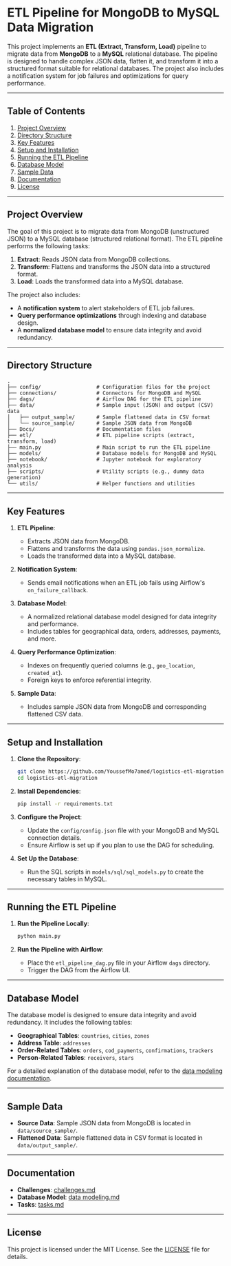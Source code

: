 # **ETL Pipeline for MongoDB to MySQL Data Migration**

This project implements an **ETL (Extract, Transform, Load)** pipeline to migrate data from **MongoDB** to a **MySQL** relational database. The pipeline is designed to handle complex JSON data, flatten it, and transform it into a structured format suitable for relational databases. The project also includes a notification system for job failures and optimizations for query performance.

---

## **Table of Contents**

1. [Project Overview](#project-overview)
2. [Directory Structure](#directory-structure)
3. [Key Features](#key-features)
4. [Setup and Installation](#setup-and-installation)
5. [Running the ETL Pipeline](#running-the-etl-pipeline)
6. [Database Model](#database-model)
7. [Sample Data](#sample-data)
8. [Documentation](#documentation)
9. [License](#license)

---

## **Project Overview**

The goal of this project is to migrate data from MongoDB (unstructured JSON) to a MySQL database (structured relational format). The ETL pipeline performs the following tasks:

1. **Extract**: Reads JSON data from MongoDB collections.
2. **Transform**: Flattens and transforms the JSON data into a structured format.
3. **Load**: Loads the transformed data into a MySQL database.

The project also includes:

- A **notification system** to alert stakeholders of ETL job failures.
- **Query performance optimizations** through indexing and database design.
- A **normalized database model** to ensure data integrity and avoid redundancy.

---

## **Directory Structure**

```
.
├── config/                  # Configuration files for the project
├── connections/             # Connectors for MongoDB and MySQL
├── dags/                    # Airflow DAG for the ETL pipeline
├── data/                    # Sample input (JSON) and output (CSV) data
│   ├── output_sample/       # Sample flattened data in CSV format
│   └── source_sample/       # Sample JSON data from MongoDB
├── Docs/                    # Documentation files
├── etl/                     # ETL pipeline scripts (extract, transform, load)
├── main.py                  # Main script to run the ETL pipeline
├── models/                  # Database models for MongoDB and MySQL
├── notebook/                # Jupyter notebook for exploratory analysis
├── scripts/                 # Utility scripts (e.g., dummy data generation)
└── utils/                   # Helper functions and utilities
```

---

## **Key Features**

1. **ETL Pipeline**:

   - Extracts JSON data from MongoDB.
   - Flattens and transforms the data using `pandas.json_normalize`.
   - Loads the transformed data into a MySQL database.

2. **Notification System**:

   - Sends email notifications when an ETL job fails using Airflow's `on_failure_callback`.

3. **Database Model**:

   - A normalized relational database model designed for data integrity and performance.
   - Includes tables for geographical data, orders, addresses, payments, and more.

4. **Query Performance Optimization**:

   - Indexes on frequently queried columns (e.g., `geo_location`, `created_at`).
   - Foreign keys to enforce referential integrity.

5. **Sample Data**:
   - Includes sample JSON data from MongoDB and corresponding flattened CSV data.

---

## **Setup and Installation**

1. **Clone the Repository**:

   ```bash
   git clone https://github.com/YoussefMo7amed/logistics-etl-migration.git
   cd logistics-etl-migration
   ```

2. **Install Dependencies**:

   ```bash
   pip install -r requirements.txt
   ```

3. **Configure the Project**:

   - Update the `config/config.json` file with your MongoDB and MySQL connection details.
   - Ensure Airflow is set up if you plan to use the DAG for scheduling.

4. **Set Up the Database**:
   - Run the SQL scripts in `models/sql/sql_models.py` to create the necessary tables in MySQL.

---

## **Running the ETL Pipeline**

1. **Run the Pipeline Locally**:

   ```bash
   python main.py
   ```

2. **Run the Pipeline with Airflow**:
   - Place the `etl_pipeline_dag.py` file in your Airflow `dags` directory.
   - Trigger the DAG from the Airflow UI.

---

## **Database Model**

The database model is designed to ensure data integrity and avoid redundancy. It includes the following tables:

- **Geographical Tables**: `countries`, `cities`, `zones`
- **Address Table**: `addresses`
- **Order-Related Tables**: `orders`, `cod_payments`, `confirmations`, `trackers`
- **Person-Related Tables**: `receivers`, `stars`

For a detailed explanation of the database model, refer to the [data modeling documentation](Docs/data%20modeling.md).

---

## **Sample Data**

- **Source Data**: Sample JSON data from MongoDB is located in `data/source_sample/`.
- **Flattened Data**: Sample flattened data in CSV format is located in `data/output_sample/`.

---

## **Documentation**

- **Challenges**: [challenges.md](Docs/challenges.md)
- **Database Model**: [data modeling.md](Docs/data%20modeling.md)
- **Tasks**: [tasks.md](Docs/tasks.md)

---

## **License**

This project is licensed under the MIT License. See the [LICENSE](LICENSE) file for details.
